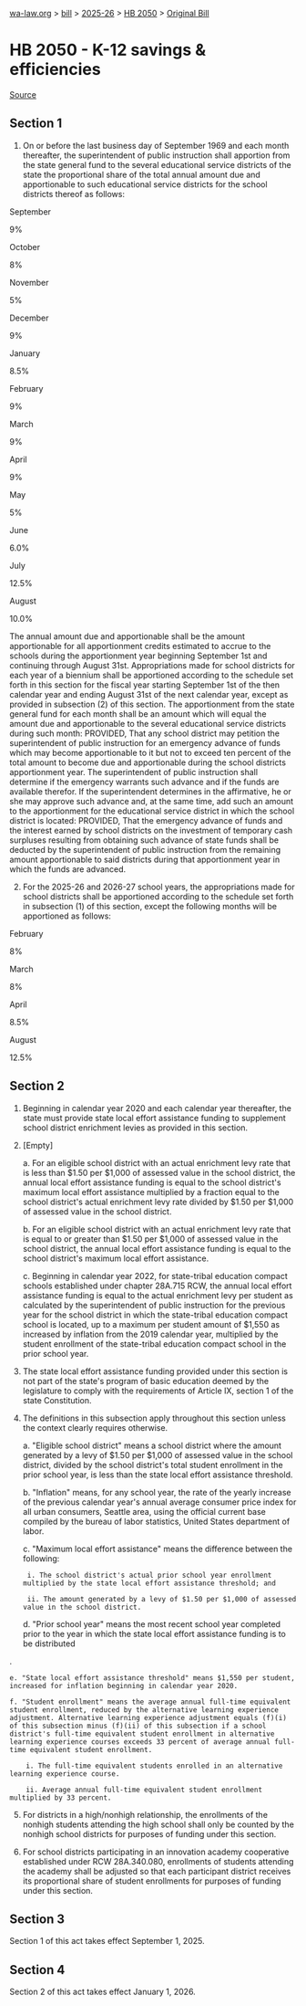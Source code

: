 [wa-law.org](/) > [bill](/bill/) > [2025-26](/bill/2025-26/) > [HB 2050](/bill/2025-26/hb/2050/) > [Original Bill](/bill/2025-26/hb/2050/1/)

# HB 2050 - K-12 savings & efficiencies

[Source](http://lawfilesext.leg.wa.gov/biennium/2025-26/Pdf/Bills/House%20Bills/2050.pdf)

## Section 1
1. On or before the last business day of September 1969 and each month thereafter, the superintendent of public instruction shall apportion from the state general fund to the several educational service districts of the state the proportional share of the total annual amount due and apportionable to such educational service districts for the school districts thereof as follows:

September

9%

October

8%

November

5%

December

9%

January

8.5%

February

9%

March

9%

April

9%

May

5%

June

6.0%

July

12.5%

August

10.0%

The annual amount due and apportionable shall be the amount apportionable for all apportionment credits estimated to accrue to the schools during the apportionment year beginning September 1st and continuing through August 31st. Appropriations made for school districts for each year of a biennium shall be apportioned according to the schedule set forth in this section for the fiscal year starting September 1st of the then calendar year and ending August 31st of the next calendar year, except as provided in subsection (2) of this section. The apportionment from the state general fund for each month shall be an amount which will equal the amount due and apportionable to the several educational service districts during such month: PROVIDED, That any school district may petition the superintendent of public instruction for an emergency advance of funds which may become apportionable to it but not to exceed ten percent of the total amount to become due and apportionable during the school districts apportionment year. The superintendent of public instruction shall determine if the emergency warrants such advance and if the funds are available therefor. If the superintendent determines in the affirmative, he or she may approve such advance and, at the same time, add such an amount to the apportionment for the educational service district in which the school district is located: PROVIDED, That the emergency advance of funds and the interest earned by school districts on the investment of temporary cash surpluses resulting from obtaining such advance of state funds shall be deducted by the superintendent of public instruction from the remaining amount apportionable to said districts during that apportionment year in which the funds are advanced.

2. For the 2025-26 and 2026-27 school years, the appropriations made for school districts shall be apportioned according to the schedule set forth in subsection (1) of this section, except the following months will be apportioned as follows:

February

8%

March

8%

April

8.5%

August

12.5%

## Section 2
1. Beginning in calendar year 2020 and each calendar year thereafter, the state must provide state local effort assistance funding to supplement school district enrichment levies as provided in this section.

2. [Empty]

    a. For an eligible school district with an actual enrichment levy rate that is less than $1.50 per $1,000 of assessed value in the school district, the annual local effort assistance funding is equal to the school district's maximum local effort assistance multiplied by a fraction equal to the school district's actual enrichment levy rate divided by $1.50 per $1,000 of assessed value in the school district.

    b. For an eligible school district with an actual enrichment levy rate that is equal to or greater than $1.50 per $1,000 of assessed value in the school district, the annual local effort assistance funding is equal to the school district's maximum local effort assistance.

    c. Beginning in calendar year 2022, for state-tribal education compact schools established under chapter 28A.715 RCW, the annual local effort assistance funding is equal to the actual enrichment levy per student as calculated by the superintendent of public instruction for the previous year for the school district in which the state-tribal education compact school is located, up to a maximum per student amount of $1,550 as increased by inflation from the 2019 calendar year, multiplied by the student enrollment of the state-tribal education compact school in the prior school year.

3. The state local effort assistance funding provided under this section is not part of the state's program of basic education deemed by the legislature to comply with the requirements of Article IX, section 1 of the state Constitution.

4. The definitions in this subsection apply throughout this section unless the context clearly requires otherwise.

    a. "Eligible school district" means a school district where the amount generated by a levy of $1.50 per $1,000 of assessed value in the school district, divided by the school district's total student enrollment in the prior school year, is less than the state local effort assistance threshold.

    b. "Inflation" means, for any school year, the rate of the yearly increase of the previous calendar year's annual average consumer price index for all urban consumers, Seattle area, using the official current base compiled by the bureau of labor statistics, United States department of labor.

    c. "Maximum local effort assistance" means the difference between the following:

        i. The school district's actual prior school year enrollment multiplied by the state local effort assistance threshold; and

        ii. The amount generated by a levy of $1.50 per $1,000 of assessed value in the school district.

    d. "Prior school year" means the most recent school year completed prior to the year in which the state local effort assistance funding is to be distributed

.

    e. "State local effort assistance threshold" means $1,550 per student, increased for inflation beginning in calendar year 2020.

    f. "Student enrollment" means the average annual full-time equivalent student enrollment, reduced by the alternative learning experience adjustment. Alternative learning experience adjustment equals (f)(i) of this subsection minus (f)(ii) of this subsection if a school district's full-time equivalent student enrollment in alternative learning experience courses exceeds 33 percent of average annual full-time equivalent student enrollment.

        i. The full-time equivalent students enrolled in an alternative learning experience course.

        ii. Average annual full-time equivalent student enrollment multiplied by 33 percent.

5. For districts in a high/nonhigh relationship, the enrollments of the nonhigh students attending the high school shall only be counted by the nonhigh school districts for purposes of funding under this section.

6. For school districts participating in an innovation academy cooperative established under RCW 28A.340.080, enrollments of students attending the academy shall be adjusted so that each participant district receives its proportional share of student enrollments for purposes of funding under this section.

## Section 3
Section 1 of this act takes effect September 1, 2025.

## Section 4
Section 2 of this act takes effect January 1, 2026.
